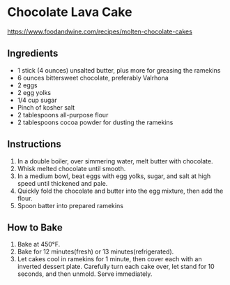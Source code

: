 # Chocolate Lava Cake

<https://www.foodandwine.com/recipes/molten-chocolate-cakes>

## Ingredients

* 1 stick (4 ounces) unsalted butter, plus more for greasing the ramekins
* 6 ounces bittersweet chocolate, preferably Valrhona
* 2 eggs
* 2 egg yolks
* 1/4 cup sugar
* Pinch of kosher salt
* 2 tablespoons all-purpose flour
* 2 tablespoons cocoa powder for dusting the ramekins

## Instructions

1. In a double boiler, over simmering water, melt butter with chocolate.
2. Whisk melted chocolate until smooth.
3. In a medium bowl, beat eggs with egg yolks, sugar, and salt at high speed until thickened and pale.
4. Quickly fold the chocolate and butter into the egg mixture, then add the flour.
5. Spoon batter into prepared ramekins

## How to Bake

1. Bake at 450°F.
2. Bake for 12 minutes(fresh) or 13 minutes(refrigerated).
3. Let cakes cool in ramekins for 1 minute, then cover each with an inverted dessert plate. Carefully turn each cake over, let stand for 10 seconds, and then unmold. Serve immediately. 

[//]: # ( Comments go here.)
